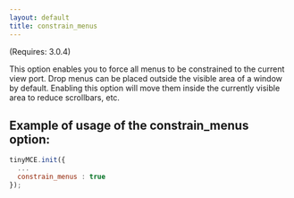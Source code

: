 ```yaml
---
layout: default
title: constrain_menus
---
```


(Requires: 3.0.4)

This option enables you to force all menus to be constrained to the current view port. Drop menus can be placed outside the visible area of a window by default. Enabling this option will move them inside the currently visible area to reduce scrollbars, etc.

## Example of usage of the constrain_menus option:

```js
tinyMCE.init({
  ...
  constrain_menus : true
});
```
